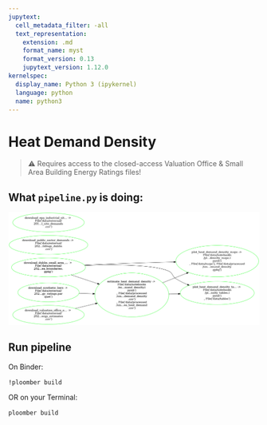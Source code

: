 ```yaml
---
jupytext:
  cell_metadata_filter: -all
  text_representation:
    extension: .md
    format_name: myst
    format_version: 0.13
    jupytext_version: 1.12.0
kernelspec:
  display_name: Python 3 (ipykernel)
  language: python
  name: python3
---
```


# Heat Demand Density

> ⚠️ Requires access to the closed-access Valuation Office & Small Area Building Energy Ratings files!

## What `pipeline.py` is doing:

![pipeline.png](pipeline.png)

## Run pipeline

On Binder:

```{code-cell} ipython3
!ploomber build
```

OR on your Terminal:

```{code-cell} ipython3
ploomber build
```